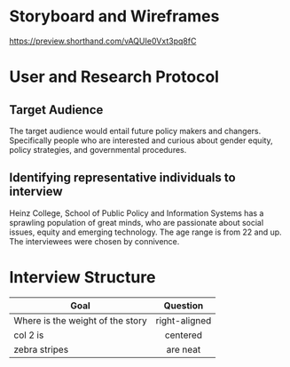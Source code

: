 # Storyboard and Wireframes 
https://preview.shorthand.com/vAQUIe0Vxt3pq8fC

# User and Research Protocol
<h2> Target Audience </h2>
The target audience would entail future policy makers and changers. Specifically people who are interested and curious about gender equity, policy strategies, and governmental procedures. 
<h2> Identifying representative individuals to interview </h2>
 Heinz College, School of Public Policy and Information Systems has a sprawling population of great minds, who are passionate about social issues, equity and emerging technology. The age range is from 22 and up. The interviewees were chosen by connivence. 

# Interview Structure

| Goal                               | Question      |
| ---------------------------------- |:-------------:|
| Where is the weight of the story   | right-aligned |
| col 2 is      | centered      |
| zebra stripes | are neat      |

